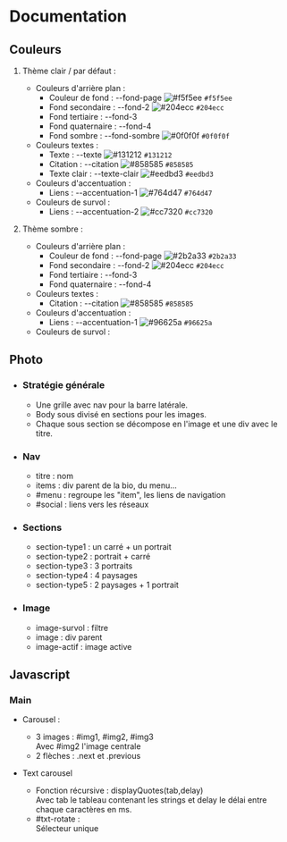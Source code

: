 # Documentation

## Couleurs

1. Thème clair / par défaut :
    - Couleurs d'arrière plan :
        - Couleur de fond : --fond-page ![#f5f5ee](https://via.placeholder.com/15/f5f5ee/000000.png?text=+) `#f5f5ee`
        - Fond secondaire : --fond-2 ![#204ecc](https://via.placeholder.com/15/204ecc/000000.png?text=+) `#204ecc`
        - Fond tertiaire : --fond-3
        - Fond quaternaire : --fond-4
        - Fond sombre : --fond-sombre ![#0f0f0f](https://via.placeholder.com/15/0f0f0f/000000.png?text=+) `#0f0f0f`
    - Couleurs textes :
        - Texte : --texte ![#131212](https://via.placeholder.com/15/131212/000000.png?text=+) `#131212`
        - Citation : --citation ![#858585](https://via.placeholder.com/15/858585/000000.png?text=+) `#858585`
        - Texte clair : --texte-clair ![#eedbd3](https://via.placeholder.com/15/eedbd3/000000.png?text=+) `#eedbd3`
    - Couleurs d'accentuation :
        - Liens : --accentuation-1 ![#764d47](https://via.placeholder.com/15/764d47/000000.png?text=+) `#764d47`
    - Couleurs de survol :
        - Liens : --accentuation-2 ![#cc7320](https://via.placeholder.com/15/cc7320/000000.png?text=+) `#cc7320`

1. Thème sombre :
    - Couleurs d'arrière plan :
        - Couleur de fond : --fond-page ![#2b2a33](https://via.placeholder.com/15/2b2a33/000000.png?text=+) `#2b2a33`
        - Fond secondaire : --fond-2 ![#204ecc](https://via.placeholder.com/15/204ecc/000000.png?text=+) `#204ecc`
        - Fond tertiaire : --fond-3
        - Fond quaternaire : --fond-4
    - Couleurs textes :
        - Citation : --citation ![#858585](https://via.placeholder.com/15/858585/000000.png?text=+) `#858585`
    - Couleurs d'accentuation :
        - Liens : --accentuation-1 ![#96625a](https://via.placeholder.com/15/96625a/000000.png?text=+) `#96625a`
    - Couleurs de survol :

## Photo  

- ### Stratégie générale

  - Une grille avec nav pour la barre latérale.
  - Body sous divisé en sections pour les images.
  - Chaque sous section se décompose en l'image et une div avec le titre.

- ### Nav

  - titre : nom
  - items : div parent de la bio, du menu...
  - #menu : regroupe les "item", les liens de navigation
  - #social : liens vers les réseaux

- ### Sections

  - section-type1 : un carré + un portrait
  - section-type2 : portrait + carré
  - section-type3 : 3 portraits
  - section-type4 : 4 paysages
  - section-type5 : 2 paysages + 1 portrait

- ### Image

  - image-survol : filtre
  - image : div parent
  - image-actif : image active

## Javascript  

### Main  

- Carousel :  
  - 3 images : #img1, #img2, #img3  
  Avec #img2 l'image centrale  
  - 2 flèches : .next et .previous  

- Text carousel  

  - Fonction récursive : displayQuotes(tab,delay)  
  Avec tab le tableau contenant les strings et delay le délai entre chaque caractères en ms.  
  - #txt-rotate :  
  Sélecteur unique
